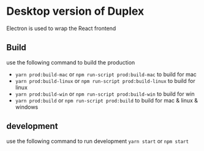 # Desktop version of Duplex

Electron is used to wrap the React frontend

## Build
use the following command to build the production
- `yarn prod:build-mac` or `npm run-script prod:build-mac` to build for mac
- `yarn prod:build-linux` or `npm run-script prod:build-linux` to build for linux
- `yarn prod:build-win` or `npm run-script prod:build-win` to build for win
- `yarn prod:build` or `npm run-script prod:build` to build for mac & linux & windows

## development
use the following command to run development
`yarn start` or `npm start`